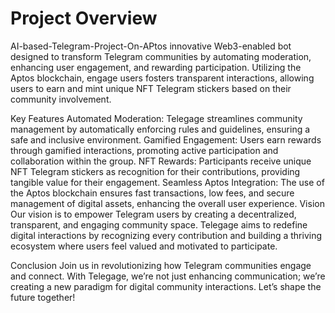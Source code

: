 # Project Overview

AI-based-Telegram-Project-On-APtos  innovative Web3-enabled bot designed to transform Telegram communities by automating moderation, enhancing user engagement, and rewarding participation. Utilizing the Aptos blockchain, engage users  fosters transparent interactions, allowing users to earn and mint unique NFT Telegram stickers based on their community involvement.

Key Features
Automated Moderation: Telegage streamlines community management by automatically enforcing rules and guidelines, ensuring a safe and inclusive environment.
Gamified Engagement: Users earn rewards through gamified interactions, promoting active participation and collaboration within the group.
NFT Rewards: Participants receive unique NFT Telegram stickers as recognition for their contributions, providing tangible value for their engagement.
Seamless Aptos Integration: The use of the Aptos blockchain ensures fast transactions, low fees, and secure management of digital assets, enhancing the overall user experience.
Vision
Our vision is to empower Telegram users by creating a decentralized, transparent, and engaging community space. Telegage aims to redefine digital interactions by recognizing every contribution and building a thriving ecosystem where users feel valued and motivated to participate.

Conclusion
Join us in revolutionizing how Telegram communities engage and connect. With Telegage, we’re not just enhancing communication; we’re creating a new paradigm for digital community interactions. Let’s shape the future together!
